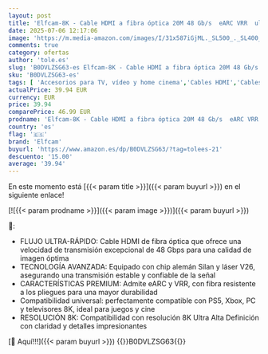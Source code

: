 ```yaml
---
layout: post
title: 'Elfcam-8K - Cable HDMI a fibra óptica 20M 48 Gb/s  eARC VRR  ultra alta definición  para cine y juego  chip alemán Silan+láser V26  fibra resistente a las plegadas–compatible con PS5  Xbox  PC y TV 8K'
date: 2025-07-06 12:17:06
image: 'https://m.media-amazon.com/images/I/31x587iGjML._SL500_._SL400_.jpg'
comments: true
category: ofertas
author: 'tole.es'
slug: 'B0DVLZSG63-es Elfcam-8K - Cable HDMI a fibra óptica 20M 48 Gb/s eARC VRR...'
sku: 'B0DVLZSG63-es'
tags: [ 'Accesorios para TV, vídeo y home cinema','Cables HDMI','Cables para TV, vídeo y home cinema','Electrónica','TV, vídeo y home cinema','elfcam','ps5','xbox','🇪🇸', ]
actualPrice: 39.94 EUR
currency: EUR
price: 39.94
comparePrice: 46.99 EUR
prodname: 'Elfcam-8K - Cable HDMI a fibra óptica 20M 48 Gb/s  eARC VRR  ultra alta definición  para cine y juego  chip alemán Silan+láser V26  fibra resistente a las plegadas–compatible con PS5  Xbox  PC y TV 8K'
country: 'es'
flag: '🇪🇸'
brand: 'Elfcam'
buyurl: 'https://www.amazon.es/dp/B0DVLZSG63/?tag=tolees-21'
descuento: '15.00'
average: '39.94'
---
```


En este momento está [{{< param title >}}]({{< param buyurl >}}) en el siguiente enlace!

[![{{< param prodname >}}]({{< param image >}})]({{< param buyurl >}})

🔎:

- FLUJO ULTRA-RÁPIDO: Cable HDMI de fibra óptica que ofrece una velocidad de transmisión excepcional de 48 Gbps para una calidad de imagen óptima
- TECNOLOGÍA AVANZADA: Equipado con chip alemán Silan y láser V26, asegurando una transmisión estable y confiable de la señal
- CARACTERÍSTICAS PREMIUM: Admite eARC y VRR, con fibra resistente a los pliegues para una mayor durabilidad
- Compatibilidad universal: perfectamente compatible con PS5, Xbox, PC y televisores 8K, ideal para juegos y cine
- RESOLUCIÓN 8K: Compatibilidad con resolución 8K Ultra Alta Definición con claridad y detalles impresionantes

[🛒 Aquí!!!]({{< param buyurl >}})
{{<world>}}B0DVLZSG63{{</world>}}
